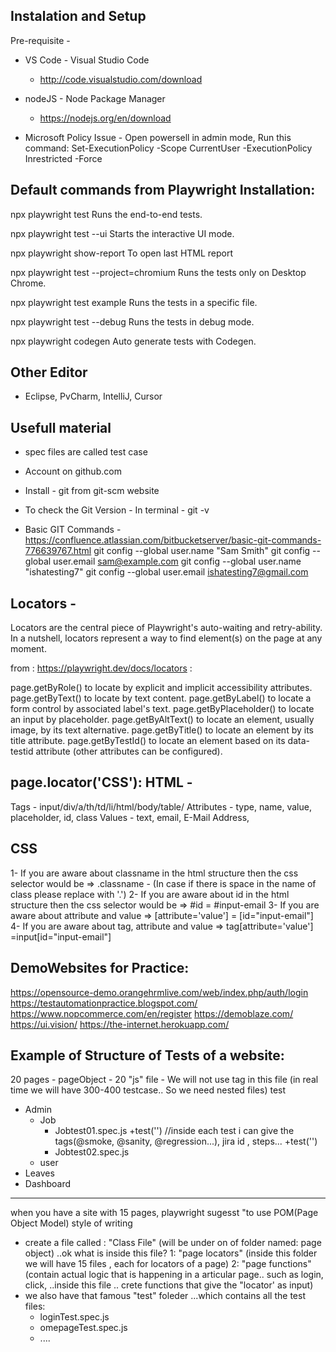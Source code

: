 Instalation and Setup
---------------------

Pre-requisite - 
  - VS Code - Visual Studio Code
    - http://code.visualstudio.com/download

  - nodeJS - Node Package Manager
    - https://nodejs.org/en/download

  - Microsoft Policy Issue - Open powersell in admin mode, Run this command:
    Set-ExecutionPolicy -Scope CurrentUser -ExecutionPolicy Inrestricted -Force


Default commands from Playwright Installation:
----------------------------------------------

  npx playwright test
    Runs the end-to-end tests.

  npx playwright test --ui
    Starts the interactive UI mode.

  npx playwright show-report
    To open last HTML report

  npx playwright test --project=chromium
    Runs the tests only on Desktop Chrome.

  npx playwright test example
    Runs the tests in a specific file.

  npx playwright test --debug
    Runs the tests in debug mode.

  npx playwright codegen
    Auto generate tests with Codegen.



Other Editor
------------
 - Eclipse, PvCharm, IntelliJ, Cursor

Usefull material
----------------
 
 - spec files are called test case

 - Account on github.com
 - Install - git from git-scm website 
 - To check the Git Version - In terminal - git -v
 - Basic GIT Commands - https://confluence.atlassian.com/bitbucketserver/basic-git-commands-776639767.html
        git config --global user.name "Sam Smith" git config --global user.email sam@example.com
        git config --global user.name "ishatesting7" git config --global user.email ishatesting7@gmail.com

Locators -
----------
Locators are the central piece of Playwright's auto-waiting and retry-ability. In a nutshell, locators represent a way to find element(s) on the page at any moment.

from :  https://playwright.dev/docs/locators  :

page.getByRole() to locate by explicit and implicit accessibility attributes.
page.getByText() to locate by text content. 
page.getByLabel() to locate a form control by associated label's text. 
page.getByPlaceholder() to locate an input by placeholder. 
page.getByAltText() to locate an element, usually image, by its text alternative. 
page.getByTitle() to locate an element by its title attribute. 
page.getByTestId() to locate an element based on its data-testid attribute (other attributes can be configured).

page.locator('CSS'):
HTML -
------
Tags - input/div/a/th/td/li/html/body/table/ 
Attributes - type, name, value, placeholder, id, class 
Values - text, email, E-Mail Address,

CSS
---
1- If you are aware about classname in the html structure then the css selector would be => .classname - (In case if there is space in the name of class please replace with '.')
2- If you are aware about id in the html structure then the css selector would be => #id = #input-email
3- If you are aware about attribute and value => [attribute='value'] = [id="input-email"]
4- If you are aware about tag, attribute and value => tag[attribute='value'] =input[id="input-email"]

DemoWebsites for Practice:
--------------------------
https://opensource-demo.orangehrmlive.com/web/index.php/auth/login
https://testautomationpractice.blogspot.com/
https://www.nopcommerce.com/en/register
https://demoblaze.com/
https://ui.vision/
https://the-internet.herokuapp.com/


Example of Structure of Tests of a website:
-------------------------------------------
20 pages -
pageObject - 20 "js" file - We will not use tag in this file
(in real time we will have 300-400 testcase.. So we need nested files)
test
 - Admin
   - Job
     - Jobtest01.spec.js 
        +test('')   //inside each test i can give the tags(@smoke, @sanity, @regression...), jira id , steps...
        +test('') 
     - Jobtest02.spec.js
   - user
 - Leaves
 - Dashboard


 ----------------------------
 when you have a site with 15 pages, playwright sugesst "to use POM(Page Object Model) style of writing
 - create a file called : "Class File" (will be under on of folder named: page object) ..ok what is inside this file?
   1: "page locators"  (inside this folder we will have 15 files , each for locators of a page)
   2: "page functions" (contain actual logic that is happening in a articular page.. such as login, click, ..inside this file .. crete functions that give the "locator' as input)
 - we also have that famous "test" foleder ...which contains all the test files:
   - loginTest.spec.js
   - omepageTest.spec.js
   - ....








